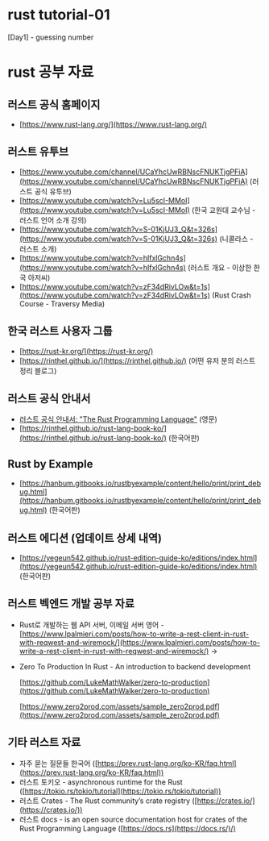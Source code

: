 # rust tutorial-01

[Day1] - guessing number

# rust 공부 자료

## 러스트 공식 홈페이지

- [https://www.rust-lang.org/](https://www.rust-lang.org/)

## 러스트 유투브

- [https://www.youtube.com/channel/UCaYhcUwRBNscFNUKTjgPFiA](https://www.youtube.com/channel/UCaYhcUwRBNscFNUKTjgPFiA) (러스트 공식 유투브)
- [https://www.youtube.com/watch?v=Lu5scI-MMoI](https://www.youtube.com/watch?v=Lu5scI-MMoI) (한국 교원대 교수님 - 러스트 언어 소개 강의)
- [https://www.youtube.com/watch?v=S-01KjUJ3_Q&t=326s](https://www.youtube.com/watch?v=S-01KjUJ3_Q&t=326s) (니콜라스 - 러스트 소개)
- [https://www.youtube.com/watch?v=hIfxlGchn4s](https://www.youtube.com/watch?v=hIfxlGchn4s) (러스트 개요 - 이상한 한국 아저씨)
- [https://www.youtube.com/watch?v=zF34dRivLOw&t=1s](https://www.youtube.com/watch?v=zF34dRivLOw&t=1s) (Rust Crash Course - Traversy Media)

## 한국 러스트 사용자 그룹

- [https://rust-kr.org/](https://rust-kr.org/)
- [https://rinthel.github.io/](https://rinthel.github.io/) (어떤 유저 분의 러스트 정리 블로그)

## 러스트 공식 안내서

- [러스트 공식 안내서: "The Rust Programming Language"](https://doc.rust-lang.org/book/) (영문)
- [https://rinthel.github.io/rust-lang-book-ko/](https://rinthel.github.io/rust-lang-book-ko/) (한국어판)

## Rust by Example

- [https://hanbum.gitbooks.io/rustbyexample/content/hello/print/print_debug.html](https://hanbum.gitbooks.io/rustbyexample/content/hello/print/print_debug.html) (한국어판)

## 러스트 에디션 (업데이트 상세 내역)

- [https://yegeun542.github.io/rust-edition-guide-ko/editions/index.html](https://yegeun542.github.io/rust-edition-guide-ko/editions/index.html) (한국어판)

## 러스트 벡엔드 개발 공부 자료

- Rust로 개발하는 웹 API 서버, 이메일 서버 영어 - [https://www.lpalmieri.com/posts/how-to-write-a-rest-client-in-rust-with-reqwest-and-wiremock/](https://www.lpalmieri.com/posts/how-to-write-a-rest-client-in-rust-with-reqwest-and-wiremock/) →

- Zero To Production In Rust - An introduction to backend development

  [https://github.com/LukeMathWalker/zero-to-production](https://github.com/LukeMathWalker/zero-to-production)

  [https://www.zero2prod.com/assets/sample_zero2prod.pdf](https://www.zero2prod.com/assets/sample_zero2prod.pdf)

## 기타 러스트 자료

- 자주 묻는 질문들 한국어 ([https://prev.rust-lang.org/ko-KR/faq.html](https://prev.rust-lang.org/ko-KR/faq.html))
- 러스트 토키오 - asynchronous runtime for the Rust ([https://tokio.rs/tokio/tutorial](https://tokio.rs/tokio/tutorial))
- 러스트 Crates - The Rust community’s crate registry ([https://crates.io/](https://crates.io/))
- 러스트 docs - is an open source documentation host for crates of the Rust Programming Language ([https://docs.rs](https://docs.rs/)/)